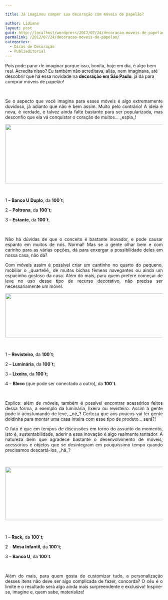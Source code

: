 ```yaml
---

title: Já imaginou compor sua decoração com móveis de papelão?

author: Lidiane
layout: post
guid: http://localhost/wordpress/2012/07/24/decoracao-moveis-de-papelao/
permalink: /2012/07/24/decoracao-moveis-de-papelao/
categories:
  - Dicas de Decoração
  - Publieditorial
---
```

Pois pode parar de imaginar porque isso, bonita, hoje em dia, é algo bem real. Acredita nisso? Eu também não acreditava, aliás, nem imaginava, até descobrir que há essa novidade na **decoração em São Paulo**: já dá para comprar móveis de papelão!

&nbsp;

<p align="justify">
  Se o aspecto que você imagina para esses móveis é algo extremamente duvidoso, já adianto que não é bem assim. Muito pelo contrário! A ideia é nova, é verdade, e talvez ainda falte bastante para ser popularizada, mas desconfio que ela vá conquistar o coração de muitos… _espia_!
</p>

<!--more-->

<p align="center">
  <a href="http://www.trololodemulher.com.br/2012/07/24/decoracao-moveis-de-papelao/decoracao-moveis-papelao/" rel="attachment wp-att-8912"><img class="alignnone size-full wp-image-8912" title="DECORACAO-MOVEIS-PAPELAO" src="http://www.trololodemulher.com.br/blog/wp-content/uploads/2012/07/DECORACAO-MOVEIS-PAPELAO.png" alt="" width="555" height="189" /></a>
</p>

&nbsp;

1 – **Banco U Duplo**, da **100´t**;

2 – **Poltrona**, da **100´t**;

3 – **Estante**, da **100´t**.

&nbsp;

<p align="justify">
  Não há dúvidas de que o conceito é bastante inovador, e pode causar espanto em muitos de nós. Normal! Mas se a gente olhar bem e com carinho para as várias opções, dá para enxergar a possibilidade deles em nossa casa, não dá?
</p>

<p align="justify">
  Com móveis assim é possível criar um cantinho no quarto do pequeno, mobiliar o _quarteliê_ de muitas bichas fêmeas navegantes ou ainda um espacinho gostoso da casa. Além do mais, para quem prefere começar de leve no uso desse tipo de recurso decorativo, não precisa ser necessariamente um móvel.
</p>

<p style="text-align: center;">
  <a href="http://www.trololodemulher.com.br/2012/07/24/decoracao-moveis-de-papelao/decoracao-moveis-papelao2/" rel="attachment wp-att-8917"><img class="alignnone size-full wp-image-8917" title="DECORACAO-MOVEIS-PAPELAO[2]" src="http://www.trololodemulher.com.br/blog/wp-content/uploads/2012/07/DECORACAO-MOVEIS-PAPELAO2-.jpg" alt="" width="600" height="141" /></a>
</p>

&nbsp;

1 – **Revisteiro**, da **100´t**;

2 – **Luminária**, da **100´t**;

3 – **Lixeira**, da **100´t**;

4 – **Bloco** (que pode ser conectado a outro), da **100´t**.

&nbsp;

<p align="justify">
  Explico: além de móveis, também é possível encontrar acessórios feitos dessa forma, a exemplo da luminária, lixeira ou revisteiro. Assim a gente pode ir acostumando de leve, _né_? Certeza que aos poucos vai ter gente doidinha para montar uma casa inteira com esse tipo de produto… será?!
</p>

<p align="justify">
  O fato é que em tempos de discussões em torno do assunto do momento, isto é, sustentabilidade, aderir a essa inovação é algo realmente tentador. A natureza bem que agradece bastante o desenvolvimento de móveis, acessórios e objetos que se desintegram em pouquíssimo tempo quando precisamos descartá-los, _hã_?
</p>

&nbsp;

<p align="center">
  <a href="http://www.trololodemulher.com.br/2012/07/24/decoracao-moveis-de-papelao/decoracao-moveis-papelao3/" rel="attachment wp-att-8914"><img class="alignnone size-full wp-image-8914" title="DECORACAO-MOVEIS-PAPELAO[3]" src="http://www.trololodemulher.com.br/blog/wp-content/uploads/2012/07/DECORACAO-MOVEIS-PAPELAO3.png" alt="" width="552" height="170" /></a>
</p>

&nbsp;

1 – **Rack,** da **100´t**;

2 – **Mesa Infantil**, da **100´t**;

3 – **Banco U**, da **100´t**.

&nbsp;

<p align="justify">
  Além do mais, para quem gosta de customizar tudo, a personalização desses itens não deve ser algo complicada de fazer, concorda? O céu é o limite e o resultado será algo ainda mais surpreendente e exclusivo! Inspire-se, imagine e, quem sabe, materialize!
</p>